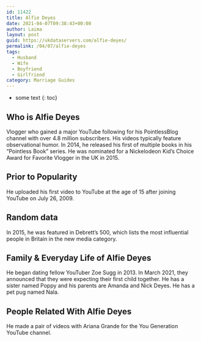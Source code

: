 ```yaml
---
id: 11422
title: Alfie Deyes
date: 2021-04-07T09:38:43+00:00
author: Laima
layout: post
guid: https://ukdataservers.com/alfie-deyes/
permalink: /04/07/alfie-deyes
tags:
  - Husband
  - Wife
  - Boyfriend
  - Girlfriend
category: Marriage Guides
---
```


* some text
{: toc}


## Who is Alfie Deyes
                  
                  
                  
Vlogger who gained a major YouTube following for his PointlessBlog channel with over 4.8 million subscribers. His videos typically feature observational humor. In 2014, he released his first of multiple books in his &#8220;Pointless Book&#8221; series. He was nominated for a Nickelodeon Kid&#8217;s Choice Award for Favorite Vlogger in the UK in 2015. 
                  
              
            
              
            
                
                
                
## Prior to Popularity
                  
                  
                  
He uploaded his first video to YouTube at the age of 15 after joining YouTube on July 26, 2009. 
                  
              
            
              
            
                
                
                
## Random data
                  
                  
                  
In 2015, he was featured in Debrett&#8217;s 500, which lists the most influential people in Britain in the new media category. 
                  
              
            
              
            
                
                
                
## Family & Everyday Life of Alfie Deyes
                  
                  
                  
He began dating fellow YouTuber Zoe Sugg in 2013. In March 2021, they announced that they were expecting their first child together. He has a sister named Poppy and his parents are Amanda and Nick Deyes. He has a pet pug named Nala. 
                  
              
            
              
            
                
                
                
## People Related With Alfie Deyes
                  
                  
                  
He made a pair of videos with Ariana Grande for the You Generation YouTube channel.
                  
              
            
              
            
                
              
            
              
              
            
            
              
            
          
          
          